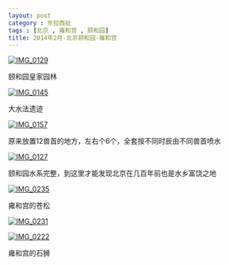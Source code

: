 ```yaml
---
layout: post
category : 东拉西扯
tags : [北京 , 雍和宫 , 颐和园]
title: 2014年2月-北京颐和园-雍和宫
---
```



[![IMG_0129](http://img.noreal.pro/2014/03/IMG_0129.jpg)](http://img.noreal.pro/2014/03/IMG_0129.jpg)

颐和园皇家园林

[![IMG_0145](http://img.noreal.pro/2014/03/IMG_0145.jpg)](http://img.noreal.pro/2014/03/IMG_0145.jpg)

大水法遗迹

[![IMG_0157](http://img.noreal.pro/2014/03/IMG_0157.jpg)](http://img.noreal.pro/2014/03/IMG_0157.jpg)

原来放置12兽首的地方，左右个6个，全套按不同时辰由不同兽首喷水

[![IMG_0127](http://img.noreal.pro/2014/03/IMG_0127.jpg)](http://img.noreal.pro/2014/03/IMG_0127.jpg)

颐和园水系完整，到这里才能发现北京在几百年前也是水乡富饶之地

[![IMG_0235](http://img.noreal.pro/2014/03/IMG_0235.jpg)](http://img.noreal.pro/2014/03/IMG_0235.jpg)

雍和宫的苍松

[![IMG_0231](http://img.noreal.pro/2014/03/IMG_0231.jpg)](http://img.noreal.pro/2014/03/IMG_0231.jpg) 

[![IMG_0222](http://img.noreal.pro/2014/03/IMG_0222.jpg)](http://img.noreal.pro/2014/03/IMG_0222.jpg)

雍和宫的石狮
